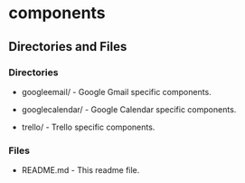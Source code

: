 # components

## Directories and Files

### Directories

- googleemail/ - Google Gmail specific components.

- googlecalendar/ - Google Calendar specific components.

- trello/ - Trello specific components.

### Files

- README.md - This readme file.

